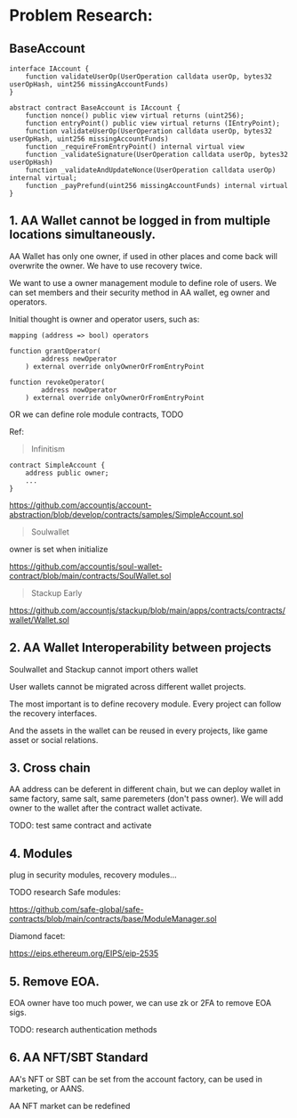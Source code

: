 # Problem Research: 

## BaseAccount
```
interface IAccount {
    function validateUserOp(UserOperation calldata userOp, bytes32 userOpHash, uint256 missingAccountFunds)
}

abstract contract BaseAccount is IAccount {
    function nonce() public view virtual returns (uint256);
    function entryPoint() public view virtual returns (IEntryPoint);
    function validateUserOp(UserOperation calldata userOp, bytes32 userOpHash, uint256 missingAccountFunds)
    function _requireFromEntryPoint() internal virtual view
    function _validateSignature(UserOperation calldata userOp, bytes32 userOpHash)
    function _validateAndUpdateNonce(UserOperation calldata userOp) internal virtual;
    function _payPrefund(uint256 missingAccountFunds) internal virtual
}
```

## 1. AA Wallet cannot be logged in from multiple locations simultaneously.

AA Wallet has only one owner, if used in other places and come back will overwrite the owner. We have to use recovery twice.

We want to use a owner management module to define role of users. We can set members and their security method in AA wallet, eg owner and operators.

Initial thought is owner and operator users, such as:

```
mapping (address => bool) operators

function grantOperator(
        address newOperator
    ) external override onlyOwnerOrFromEntryPoint

function revokeOperator(
        address nowOperator
    ) external override onlyOwnerOrFromEntryPoint
```

OR we can define role module contracts, TODO

Ref: 
>Infinitism 

```
contract SimpleAccount {
    address public owner;
    ...
}
```
https://github.com/accountjs/account-abstraction/blob/develop/contracts/samples/SimpleAccount.sol

> Soulwallet

owner is set when initialize

https://github.com/accountjs/soul-wallet-contract/blob/main/contracts/SoulWallet.sol

>Stackup Early

https://github.com/accountjs/stackup/blob/main/apps/contracts/contracts/wallet/Wallet.sol

## 2. AA Wallet Interoperability between projects

Soulwallet and Stackup cannot import others wallet

User wallets cannot be migrated across different wallet projects.

The most important is to define recovery module. Every project can follow the recovery interfaces.

And the assets in the wallet can be reused in every projects, like game asset or social relations.


## 3. Cross chain

AA address can be deferent in different chain, but we can deploy wallet in same factory, same salt, same paremeters (don't pass owner). We will add owner to the wallet after the contract wallet activate.

TODO: test same contract and activate

## 4. Modules

plug in security modules, recovery modules...

TODO research Safe modules:

https://github.com/safe-global/safe-contracts/blob/main/contracts/base/ModuleManager.sol

Diamond facet: 

https://eips.ethereum.org/EIPS/eip-2535

## 5. Remove EOA.

EOA owner have too much power, we can use zk or 2FA to remove EOA sigs.

TODO: research authentication methods

## 6. AA NFT/SBT Standard

AA's NFT or SBT can be set from the account factory, can be used in marketing, or AANS.

AA NFT market can be redefined
